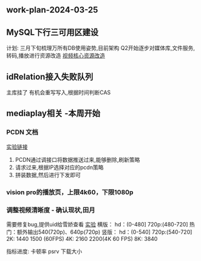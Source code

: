 ## work-plan-2024-03-25

## MySQL下行三可用区建设
计划: 三月下旬梳理万所有DB使用姿势,目前架构
Q2开始逐步对媒体库,文件服务,转码,播放进行资源改造
[视频核心资源改造](https://wiki.api.weibo.com/zh/weibo_rd/weibo_rd_video/%E8%A7%86%E9%A2%91%E4%B8%AD%E5%8F%B0/%E7%A8%B3%E5%AE%9A%E6%80%A7/2024%E4%B8%89%E8%8A%82DBA%E6%A0%B8%E5%BF%83%E4%BF%9D%E9%9A%9C%E8%B5%84%E6%BA%90%E7%AB%AF%E5%8F%A3)
## idRelation接入失败队列
主库挂了 有机会重写写入,根据时间判断CAS

## mediaplay相关 -本周开始

### PCDN 文档
[实验链接](http://abtest.intra.weibo.com/#/experiment/5627?show=info)

1. PCDN通过调接口将数据推送过来,能够删除,刷新策略
2. 请求过来,根据IP选择对应的pcdn策略
3. 拼装数据,然后进行下发即可

### vision pro的播放页，上限4k60，下限1080p

### 调整视频清晰度 - 确认现状,田月
需要修复bug,提供uid给雪娇查看
[实验](http://abtest.intra.weibo.com/#/experiment/13038)
横版：
hd：(0-480]
720p:(480-720]
热门：额外输出540(720p)、640p(720p)
竖版：
hd：(0-540]
720p:(540-720]
2K:  1440 1500 (60FPS)
4K: 2160  2200(4K 60 FPS)
8K: 3840

指标进度: 卡顿率 psrv 下载大小